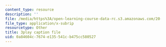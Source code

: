 ```yaml
---
content_type: resource
description: ''
file: /media/https%3A/open-learning-course-data-rc.s3.amazonaws.com/20-020-introduction-to-biological-engineering-design-spring-2009/0a84604c7674e135541cb475cc580527_1N6Wvz-6FNI.srt
file_type: application/x-subrip
resourcetype: Other
title: 3play caption file
uid: 0a84604c-7674-e135-541c-b475cc580527
---
```

